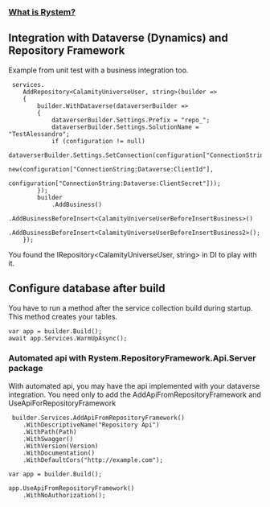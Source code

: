 ﻿### [What is Rystem?](https://github.com/KeyserDSoze/Rystem)

## Integration with Dataverse (Dynamics) and Repository Framework
Example from unit test with a business integration too.

     services.
        AddRepository<CalamityUniverseUser, string>(builder =>
        {
            builder.WithDataverse(dataverserBuilder =>
            {
                dataverserBuilder.Settings.Prefix = "repo_";
                dataverserBuilder.Settings.SolutionName = "TestAlessandro";
                if (configuration != null)
                    dataverserBuilder.Settings.SetConnection(configuration["ConnectionString:Dataverse:Environment"],
                        new(configuration["ConnectionString:Dataverse:ClientId"],
                        configuration["ConnectionString:Dataverse:ClientSecret"]));
            });
            builder
                .AddBusiness()
                .AddBusinessBeforeInsert<CalamityUniverseUserBeforeInsertBusiness>()
                .AddBusinessBeforeInsert<CalamityUniverseUserBeforeInsertBusiness2>();
        });

You found the IRepository<CalamityUniverseUser, string> in DI to play with it.

## Configure database after build
You have to run a method after the service collection build during startup. This method creates your tables.

    var app = builder.Build();
    await app.Services.WarmUpAsync();

### Automated api with Rystem.RepositoryFramework.Api.Server package
With automated api, you may have the api implemented with your dataverse integration.
You need only to add the AddApiFromRepositoryFramework and UseApiForRepositoryFramework

     builder.Services.AddApiFromRepositoryFramework()
        .WithDescriptiveName("Repository Api")
        .WithPath(Path)
        .WithSwagger()
        .WithVersion(Version)
        .WithDocumentation()
        .WithDefaultCors("http://example.com");  

    var app = builder.Build();

    app.UseApiFromRepositoryFramework()
        .WithNoAuthorization();
